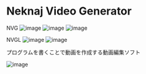 # Neknaj Video Generator

NVG
![image](https://img.shields.io/badge/-Electron-202450.svg?logo=electron&style=popout)
![image](https://img.shields.io/badge/-Javascript-575F0E.svg?logo=javascript&style=popout)
![image](https://img.shields.io/badge/-Node.js-032903.svg?logo=node.js&style=popout)

NVGL
![image](https://img.shields.io/badge/-Javascript-575F0E.svg?logo=javascript&style=popout)
![image](https://img.shields.io/badge/-Rust-333333.svg?logo=rust&style=popout)


プログラムを書くことで動画を作成する動画編集ソフト

![image](https://github.com/neknaj/nvg/assets/79097169/89ffa8bf-1410-403b-a867-af1f6a14bc42)
